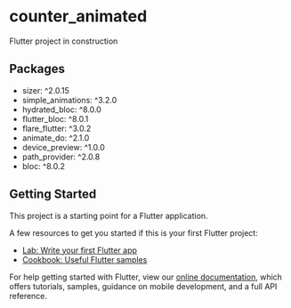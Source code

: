 # counter_animated
Flutter project in construction

## Packages
  * sizer: ^2.0.15
  * simple_animations: ^3.2.0
  * hydrated_bloc: ^8.0.0
  * flutter_bloc: ^8.0.1
  * flare_flutter: ^3.0.2
  * animate_do: ^2.1.0
  * device_preview: ^1.0.0
  * path_provider: ^2.0.8
  * bloc: ^8.0.2

## Getting Started

This project is a starting point for a Flutter application.

A few resources to get you started if this is your first Flutter project:

- [Lab: Write your first Flutter app](https://flutter.dev/docs/get-started/codelab)
- [Cookbook: Useful Flutter samples](https://flutter.dev/docs/cookbook)

For help getting started with Flutter, view our
[online documentation](https://flutter.dev/docs), which offers tutorials,
samples, guidance on mobile development, and a full API reference.
